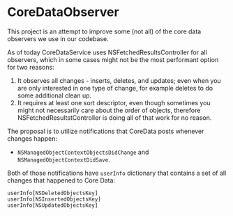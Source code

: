 # CoreDataObserver

This project is an attempt to improve some (not all) of the core data observers we use in our codebase.

As of today CoreDataService uses NSFetchedResultsController for all observers, which in some cases might not be the most performant option for two reasons:
  1. It observes all changes - inserts, deletes, and updates; even when you are only interested in one type of change, for example deletes to do some additional clean up.
  2. It requires at least one sort descriptor, even though sometimes you might not necessarily care about the order of objects, therefore NSFetchedResultstController is doing all of that work for no reason.

The proposal is to utilize notifications that CoreData posts whenever changes happen:
  - `NSManagedObjectContextObjectsDidChange` and `NSManagedObjectContextDidSave`. 
  
Both of those notifications have `userInfo` dictionary that contains a set of all changes that happened to Core Data:
  
    userInfo[NSDeletedObjectsKey]
    userInfo[NSInsertedObjectsKey]
    userInfo[NSUpdatedObjectsKey]
  
